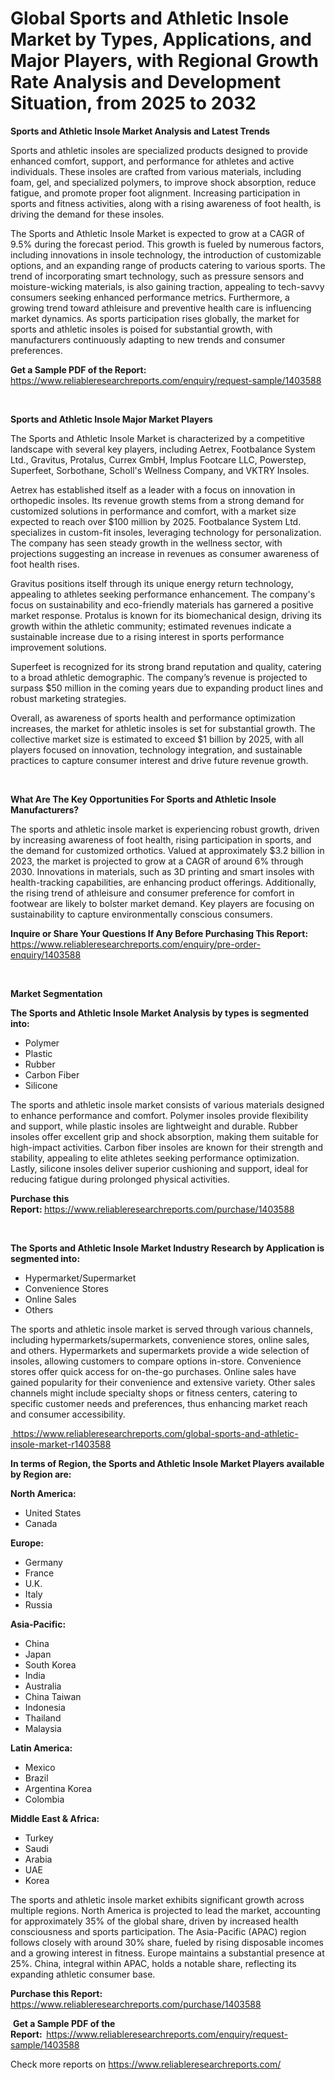 <p><h1>Global Sports and Athletic Insole Market by Types, Applications, and Major Players, with Regional Growth Rate Analysis and Development Situation, from 2025 to 2032</h1></p><p><strong>Sports and Athletic Insole Market Analysis and Latest Trends</strong></p>
<p><p>Sports and athletic insoles are specialized products designed to provide enhanced comfort, support, and performance for athletes and active individuals. These insoles are crafted from various materials, including foam, gel, and specialized polymers, to improve shock absorption, reduce fatigue, and promote proper foot alignment. Increasing participation in sports and fitness activities, along with a rising awareness of foot health, is driving the demand for these insoles.</p><p>The Sports and Athletic Insole Market is expected to grow at a CAGR of 9.5% during the forecast period. This growth is fueled by numerous factors, including innovations in insole technology, the introduction of customizable options, and an expanding range of products catering to various sports. The trend of incorporating smart technology, such as pressure sensors and moisture-wicking materials, is also gaining traction, appealing to tech-savvy consumers seeking enhanced performance metrics. Furthermore, a growing trend toward athleisure and preventive health care is influencing market dynamics. As sports participation rises globally, the market for sports and athletic insoles is poised for substantial growth, with manufacturers continuously adapting to new trends and consumer preferences.</p></p>
<p><strong>Get a Sample PDF of the Report:&nbsp;</strong> <a href="https://www.reliableresearchreports.com/enquiry/request-sample/1403588?utm_campaign=2215&utm_medium=2&utm_source=Github&utm_content=ia&utm_term=28032025&utm_id=sports-and-athletic-insole">https://www.reliableresearchreports.com/enquiry/request-sample/1403588</a></p>
<p>&nbsp;</p>
<p><strong>Sports and Athletic Insole Major Market Players</strong></p>
<p><p>The Sports and Athletic Insole Market is characterized by a competitive landscape with several key players, including Aetrex, Footbalance System Ltd., Gravitus, Protalus, Currex GmbH, Implus Footcare LLC, Powerstep, Superfeet, Sorbothane, Scholl's Wellness Company, and VKTRY Insoles. </p><p>Aetrex has established itself as a leader with a focus on innovation in orthopedic insoles. Its revenue growth stems from a strong demand for customized solutions in performance and comfort, with a market size expected to reach over $100 million by 2025. Footbalance System Ltd. specializes in custom-fit insoles, leveraging technology for personalization. The company has seen steady growth in the wellness sector, with projections suggesting an increase in revenues as consumer awareness of foot health rises.</p><p>Gravitus positions itself through its unique energy return technology, appealing to athletes seeking performance enhancement. The company's focus on sustainability and eco-friendly materials has garnered a positive market response. Protalus is known for its biomechanical design, driving its growth within the athletic community; estimated revenues indicate a sustainable increase due to a rising interest in sports performance improvement solutions.</p><p>Superfeet is recognized for its strong brand reputation and quality, catering to a broad athletic demographic. The company’s revenue is projected to surpass $50 million in the coming years due to expanding product lines and robust marketing strategies.</p><p>Overall, as awareness of sports health and performance optimization increases, the market for athletic insoles is set for substantial growth. The collective market size is estimated to exceed $1 billion by 2025, with all players focused on innovation, technology integration, and sustainable practices to capture consumer interest and drive future revenue growth.</p></p>
<p>&nbsp;</p>
<p><strong>What Are The Key Opportunities For Sports and Athletic Insole Manufacturers?</strong></p>
<p><p>The sports and athletic insole market is experiencing robust growth, driven by increasing awareness of foot health, rising participation in sports, and the demand for customized orthotics. Valued at approximately $3.2 billion in 2023, the market is projected to grow at a CAGR of around 6% through 2030. Innovations in materials, such as 3D printing and smart insoles with health-tracking capabilities, are enhancing product offerings. Additionally, the rising trend of athleisure and consumer preference for comfort in footwear are likely to bolster market demand. Key players are focusing on sustainability to capture environmentally conscious consumers.</p></p>
<p><strong>Inquire or Share Your Questions If Any Before Purchasing This Report:</strong> <a href="https://www.reliableresearchreports.com/enquiry/pre-order-enquiry/1403588?utm_campaign=2215&utm_medium=2&utm_source=Github&utm_content=ia&utm_term=28032025&utm_id=sports-and-athletic-insole">https://www.reliableresearchreports.com/enquiry/pre-order-enquiry/1403588</a></p>
<p>&nbsp;</p>
<p><strong>Market Segmentation</strong></p>
<p><strong>The Sports and Athletic Insole Market Analysis by types is segmented into:</strong></p>
<p><ul><li>Polymer</li><li>Plastic</li><li>Rubber</li><li>Carbon Fiber</li><li>Silicone</li></ul></p>
<p><p>The sports and athletic insole market consists of various materials designed to enhance performance and comfort. Polymer insoles provide flexibility and support, while plastic insoles are lightweight and durable. Rubber insoles offer excellent grip and shock absorption, making them suitable for high-impact activities. Carbon fiber insoles are known for their strength and stability, appealing to elite athletes seeking performance optimization. Lastly, silicone insoles deliver superior cushioning and support, ideal for reducing fatigue during prolonged physical activities.</p></p>
<p><strong>Purchase this Report:&nbsp;</strong><a href="https://www.reliableresearchreports.com/purchase/1403588?utm_campaign=2215&utm_medium=2&utm_source=Github&utm_content=ia&utm_term=28032025&utm_id=sports-and-athletic-insole">https://www.reliableresearchreports.com/purchase/1403588</a></p>
<p>&nbsp;</p>
<p><strong>The Sports and Athletic Insole Market Industry Research by Application is segmented into:</strong></p>
<p><ul><li>Hypermarket/Supermarket</li><li>Convenience Stores</li><li>Online Sales</li><li>Others</li></ul></p>
<p><p>The sports and athletic insole market is served through various channels, including hypermarkets/supermarkets, convenience stores, online sales, and others. Hypermarkets and supermarkets provide a wide selection of insoles, allowing customers to compare options in-store. Convenience stores offer quick access for on-the-go purchases. Online sales have gained popularity for their convenience and extensive variety. Other sales channels might include specialty shops or fitness centers, catering to specific customer needs and preferences, thus enhancing market reach and consumer accessibility.</p></p>
<p><a href="https://www.reliableresearchreports.com/global-sports-and-athletic-insole-market-r1403588?utm_campaign=2215&utm_medium=2&utm_source=Github&utm_content=ia&utm_term=28032025&utm_id=sports-and-athletic-insole">&nbsp;https://www.reliableresearchreports.com/global-sports-and-athletic-insole-market-r1403588</a></p>
<p><strong>In terms of Region, the Sports and Athletic Insole Market Players available by Region are:</strong></p>
<p>
    <p> <strong> North America: </strong>
        <ul>
            <li>United States</li>
            <li>Canada</li>
        </ul>
        </p> 
    <p> <strong> Europe: </strong>
        <ul>
            <li>Germany</li>
            <li>France</li>
            <li>U.K.</li>
            <li>Italy</li>
            <li>Russia</li>
        </ul>
        </p> 
    <p> <strong> Asia-Pacific: </strong>
        <ul>
            <li>China</li>
            <li>Japan</li>
            <li>South Korea</li>
            <li>India</li>
            <li>Australia</li>
            <li>China Taiwan</li>
            <li>Indonesia</li>
            <li>Thailand</li>
            <li>Malaysia</li>
        </ul>
        </p> 
    <p> <strong> Latin America: </strong>
        <ul>
            <li>Mexico</li>
            <li>Brazil</li>
            <li>Argentina Korea</li>
            <li>Colombia</li>
        </ul>
        </p> 
    <p> <strong> Middle East & Africa: </strong>
        <ul>
            <li>Turkey</li>
            <li>Saudi</li>
            <li>Arabia</li>
            <li>UAE</li>
            <li>Korea</li>
        </ul>
    </p>
    </p>
<p><p>The sports and athletic insole market exhibits significant growth across multiple regions. North America is projected to lead the market, accounting for approximately 35% of the global share, driven by increased health consciousness and sports participation. The Asia-Pacific (APAC) region follows closely with around 30% share, fueled by rising disposable incomes and a growing interest in fitness. Europe maintains a substantial presence at 25%. China, integral within APAC, holds a notable share, reflecting its expanding athletic consumer base.</p></p>
<p><strong>Purchase this Report: </strong><a href="https://www.reliableresearchreports.com/purchase/1403588?utm_campaign=2215&utm_medium=2&utm_source=Github&utm_content=ia&utm_term=28032025&utm_id=sports-and-athletic-insole">https://www.reliableresearchreports.com/purchase/1403588</a></p>
<p>&nbsp;<strong>Get a Sample PDF of the Report:&nbsp;&nbsp;</strong><a href="https://www.reliableresearchreports.com/enquiry/request-sample/1403588?utm_campaign=2215&utm_medium=2&utm_source=Github&utm_content=ia&utm_term=28032025&utm_id=sports-and-athletic-insole">https://www.reliableresearchreports.com/enquiry/request-sample/1403588</a></p>
<p><strong></strong></p>
<p>Check more reports on <a href="https://www.reliableresearchreports.com/?utm_campaign=2215&utm_medium=2&utm_source=Github&utm_content=ia&utm_term=28032025&utm_id=sports-and-athletic-insole">https://www.reliableresearchreports.com/</a></p>